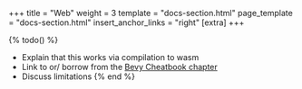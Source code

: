 +++
title = "Web"
weight = 3
template = "docs-section.html"
page_template = "docs-section.html"
insert_anchor_links = "right"
[extra]
+++

{% todo() %}

* Explain that this works via compilation to wasm
* Link to or/ borrow from the [Bevy Cheatbook chapter](https://bevy-cheatbook.github.io/platforms/wasm.html)
* Discuss limitations
{% end %}
